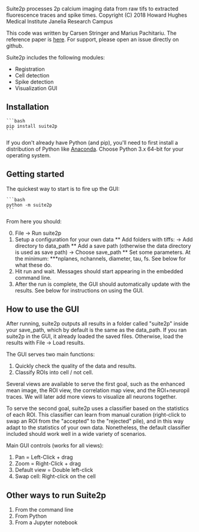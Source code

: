 Suite2p processes 2p calcium imaging data from raw tifs to extracted fluorescence traces and spike times. 
Copyright (C) 2018  Howard Hughes Medical Institute Janelia Research Campus

This code was written by Carsen Stringer and Marius Pachitariu. The reference paper is [here](https://www.biorxiv.org/content/early/2017/07/20/061507). For support, please open an issue directly on github.

Suite2p includes the following modules:

* Registration
* Cell detection
* Spike detection 
* Visualization GUI

## Installation

	```bash
	pip install suite2p
	```

If you don't already have Python (and pip), you'll need to first install a distribution of Python like [Anaconda](https://www.anaconda.com/download/). Choose Python 3.x 64-bit for your operating system. 

## Getting started

The quickest way to start is to fire up the GUI:

	```bash
	python -m suite2p
	```

From here you should:

0. File -> Run suite2p
1. Setup a configuration for your own data
	** Add folders with tiffs:  -> Add directory to data_path
	** Add a save path (otherwise the data directory is used as save path) -> Choose save_path
	** Set some parameters. At the minimum: 
		***nplanes, nchannels, diameter, tau, fs. See below for what these do. 
2. Hit run and wait. Messages should start appearing in the embedded command line. 
3. After the run is complete, the GUI should automatically update with the results. See below for instructions on using the GUI.

## How to use the GUI

After running, suite2p outputs all results in a folder called "suite2p" inside your save_path, which by default is the same as the data_path. If you ran suite2p in the GUI, it already loaded the saved files. Otherwise, load the results with File -> Load results. 

The GUI serves two main functions:

1. Quickly check the quality of the data and results. 
2. Classify ROIs into cell / not cell.
 
Several views are available to serve the first goal, such as the enhanced mean image, the ROI view, the correlation map view, and the ROI+neuropil traces. We will later add more views to visualize all neurons together. 

To serve the second goal, suite2p uses a classifier based on the statistics of each ROI. This classifier can learn from manual curation (right-click to swap an ROI from the "accepted" to the "rejected" pile), and in this way adapt to the statistics of your own data. Nonetheless, the default classifier included should work well in a wide variety of scenarios. 
 
Main GUI controls (works for all views):

1. Pan  = Left-Click  + drag  
2. Zoom = Right-Click + drag  
3. Default view = Double left-click
4. Swap cell: Right-click on the cell
 
## Other ways to run Suite2p

1. From the command line
2. From Python
3. From a Jupyter notebook